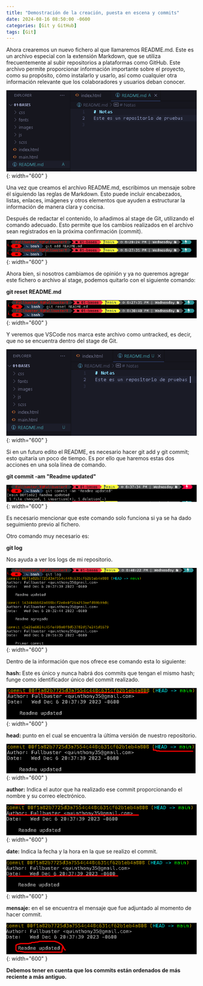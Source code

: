 ```yaml
---
title: "Demostración de la creación, puesta en escena y commits"
date: 2024-08-16 08:50:00 -0600
categories: [Git y GitHub]
tags: [Git]
---
```


Ahora crearemos un nuevo fichero al que llamaremos README.md. Este es un archivo especial con la extensión Markdown, que se utiliza frecuentemente al subir repositorios a plataformas como GitHub. Este archivo permite proporcionar información importante sobre el proyecto, como su propósito, cómo instalarlo y usarlo, así como cualquier otra información relevante que los colaboradores y usuarios deban conocer.

![alt text](/assets/14-git.png){: width="600" }

Una vez que creamos el archivo README.md, escribimos un mensaje sobre él siguiendo las reglas de Markdown. Esto puede incluir encabezados, listas, enlaces, imágenes y otros elementos que ayuden a estructurar la información de manera clara y concisa.

Después de redactar el contenido, lo añadimos al stage de Git, utilizando el comando adecuado. Esto permite que los cambios realizados en el archivo sean registrados en la próxima confirmación (commit).

![alt text](/assets/15-git.png){: width="600" }

Ahora bien, si nosotros cambiamos de opinión y ya no queremos agregar este fichero o archivo al stage, podemos quitarlo con el siguiente comando:


**git reset README.md**

![alt text](/assets/16-git.png){: width="600" }

Y veremos que VSCode nos marca este archivo como untracked, es decir, que no se encuentra dentro del stage de Git.

![alt text](/assets/17-git.png){: width="600" }

Si en un futuro edito el README, es necesario hacer git add y git commit; esto quitaría un poco de tiempo. Es por ello que haremos estas dos acciones en una sola línea de comando.

**git commit -am "Readme updated"**

![alt text](/assets/18-git.png){: width="600" }

Es necesario mencionar que este comando solo funciona si ya se ha dado seguimiento previo al fichero.

Otro comando muy necesario es:

**git log**

Nos ayuda a ver los logs de mi repositorio.

![alt text](/assets/19-git.png){: width="600" }

Dentro de la información que nos ofrece ese comando esta lo siguiente:

**hash:**  Este es único y nunca habrá dos commits que tengan el mismo hash; funge como identificador único del commit realizado.

![alt text](/assets/20-git.png){: width="600" }

**head:**  punto en el cual se encuentra la última versión de nuestro repositorio.

![alt text](/assets/21-git.png){: width="600" }

**author:**  Indica el autor que ha realizado ese commit proporcionando el nombre y su correo electrónico.

![alt text](/assets/22-git.png){: width="600" }

**date:**  Indica la fecha y la hora en la que se realizo el commit.

![alt text](/assets/23-git.png){: width="600" }

**mensaje:** en el se encuentra el mensaje que fue adjuntado al momento de hacer commit.

![alt text](/assets/24-git.png){: width="600" }


**Debemos tener en cuenta que los commits están ordenados de más reciente a más antiguo.**
